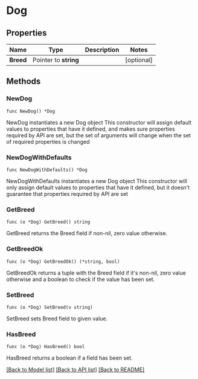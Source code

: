 # Dog

## Properties

Name | Type | Description | Notes
------------ | ------------- | ------------- | -------------
**Breed** | Pointer to **string** |  | [optional] 

## Methods

### NewDog

`func NewDog() *Dog`

NewDog instantiates a new Dog object
This constructor will assign default values to properties that have it defined,
and makes sure properties required by API are set, but the set of arguments
will change when the set of required properties is changed

### NewDogWithDefaults

`func NewDogWithDefaults() *Dog`

NewDogWithDefaults instantiates a new Dog object
This constructor will only assign default values to properties that have it defined,
but it doesn't guarantee that properties required by API are set

### GetBreed

`func (o *Dog) GetBreed() string`

GetBreed returns the Breed field if non-nil, zero value otherwise.

### GetBreedOk

`func (o *Dog) GetBreedOk() (*string, bool)`

GetBreedOk returns a tuple with the Breed field if it's non-nil, zero value otherwise
and a boolean to check if the value has been set.

### SetBreed

`func (o *Dog) SetBreed(v string)`

SetBreed sets Breed field to given value.

### HasBreed

`func (o *Dog) HasBreed() bool`

HasBreed returns a boolean if a field has been set.


[[Back to Model list]](../README.md#documentation-for-models) [[Back to API list]](../README.md#documentation-for-api-endpoints) [[Back to README]](../README.md)


